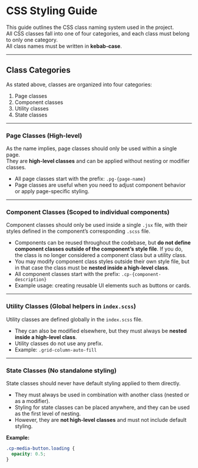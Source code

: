 # CSS Styling Guide

This guide outlines the CSS class naming system used in the project.  
All CSS classes fall into one of four categories, and each class must belong to only one category.  
All class names must be written in **kebab-case**.

---

## Class Categories
As stated above, classes are organized into four categories:

1. Page classes  
2. Component classes  
3. Utility classes  
4. State classes  

---

### Page Classes (High-level)
As the name implies, page classes should only be used within a single page.  
They are **high-level classes** and can be applied without nesting or modifier classes.

- All page classes start with the prefix: `.pg-{page-name}`  
- Page classes are useful when you need to adjust component behavior or apply page-specific styling.  

---

### Component Classes (Scoped to individual components)
Component classes should only be used inside a single `.jsx` file, with their styles defined in the component’s corresponding `.scss` file.  

- Components can be reused throughout the codebase, but **do not define component classes outside of the component’s style file**. If you do, the class is no longer considered a component class but a utility class.  
- You may modify component class styles outside their own style file, but in that case the class must be **nested inside a high-level class**.  
- All component classes start with the prefix: `.cp-{component-description}`  
- Example usage: creating reusable UI elements such as buttons or cards.  

---

### Utility Classes (Global helpers in `index.scss`)
Utility classes are defined globally in the `index.scss` file.  

- They can also be modified elsewhere, but they must always be **nested inside a high-level class**.  
- Utility classes do not use any prefix.  
- Example: `.grid-column-auto-fill`  

---

### State Classes (No standalone styling)
State classes should never have default styling applied to them directly.  

- They must always be used in combination with another class (nested or as a modifier).  
- Styling for state classes can be placed anywhere, and they can be used as the first level of nesting.  
- However, they are **not high-level classes** and must not include default styling.  

**Example:**
```css
.cp-media-button.loading {
  opacity: 0.5;
}
